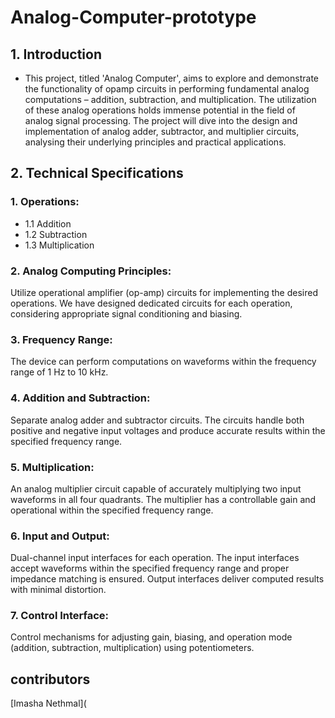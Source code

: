 # Analog-Computer-prototype

## 1. Introduction
- This project, titled 'Analog Computer', aims to explore and demonstrate the functionality of opamp circuits in performing fundamental analog computations – addition, subtraction, and multiplication. The utilization of these analog operations holds immense potential in the field of analog signal processing. The project will dive into the design and implementation of analog adder, subtractor, and multiplier circuits, analysing their underlying principles and practical applications.<br/>


## 2. Technical Specifications

### 1.  Operations:
- 1.1 Addition
- 1.2 Subtraction
- 1.3 Multiplication
### 2. Analog Computing Principles: 
Utilize operational amplifier (op-amp) circuits for implementing the desired operations. We have designed dedicated circuits for each operation, considering appropriate signal conditioning and biasing.
### 3. Frequency Range: 
The device can perform computations on waveforms within the frequency range of 1 Hz to 10 kHz.
### 4. Addition and Subtraction: 
Separate analog adder and subtractor circuits. The circuits handle both positive and negative input voltages and produce accurate results
within the specified frequency range.
### 5. Multiplication: 
An analog multiplier circuit capable of accurately multiplying two input waveforms in all four quadrants. The multiplier has a controllable gain and operational within
the specified frequency range.
### 6. Input and Output: 
Dual-channel input interfaces for each operation. The input interfaces accept waveforms within the specified frequency range and proper impedance matching is ensured. Output interfaces deliver computed results with minimal distortion.
### 7. Control Interface: 
Control mechanisms for adjusting gain, biasing, and operation mode (addition, subtraction, multiplication) using potentiometers.

## contributors
[Imasha Nethmal](

